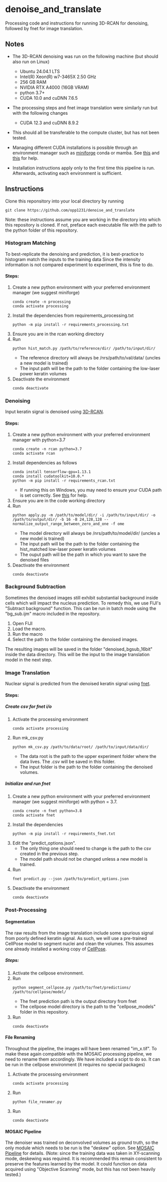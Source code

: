 # denoise_and_translate
Processing code and instructions for running 3D-RCAN for denoising, followed by fnet for image translation.

## Notes
* The 3D-RCAN denoising was run on the following machine (but should also run on Linux)
    + Ubuntu 24.04.1 LTS 
    + Intel(R) Xeon(R) w7-3465X   2.50 GHz
    + 256 GB RAM
    + NVIDIA RTX A4000 (16GB VRAM)
    + python 3.7+
    + CUDA 10.0 and cuDNN 7.6.5 

* The processing steps and fnet image translation were similarly run but with the following changes
    + CUDA 12.3 and cuDNN 8.9.2

* This should all be transferable to the compute cluster, but has not been tested.
* Managing different CUDA installations is possible through an environment manager such as [miniforge](https://mamba.readthedocs.io/en/latest/installation/mamba-installation.html) conda or mamba. 
See [this](https://docs.nvidia.com/cuda/cuda-installation-guide-microsoft-windows/#using-conda-to-install-the-cuda-software) and [this](https://hamel.dev/notes/cuda.html) for help.

* Installation instructions apply only to the first time this pipeline is run. Afterwards, activating each environment is sufficient.

## Instructions
Clone this reponsitory into your local directory by running
```
git clone https://github.com/opp1231/denoise_and_translate
```
Note: these instructions assume you are working in the directory into which this repository is cloned. If not, preface each executable file with the path to the python folder of this repository.

### Histogram Matching
To best-replicate the denoising and prediction, it is best-practice to histogram match the inputs to the training data
Since the intensity information is not compared experiment to experiment, this is fine to do.

#### Steps: 
1. Create a new python environment with your preferred environment manager (we suggest miniforge)
    ```
    conda create -n processing
    conda activate processing
    ```
2. Install the dependencies from requirements_processing.txt
    ```
    python -m pip install -r requirements_processing.txt
    ```
3. Ensure you are in the rcan working directory
4. Run 
    ```
    python hist_match.py /path/to/reference/dir/ /path/to/input/dir/
    ```
    * The reference directory will always be /nrs/path/to/val/data/ (uncles a new model is trained)
    * The input path will be the path to the folder containing the low-laser power keratin volumes
5. Deactivate the environment
    ```
    conda deactivate
    ```

### Denoising
Input keratin signal is denoised using [3D-RCAN](https://github.com/AiviaCommunity/3D-RCAN). 

#### Steps: 
1. Create a new python environment with your preferred environment manager with python=3.7
    ```
    conda create -n rcan python=3.7
    conda activate rcan
    ```
2. Install dependencies as follows
    ```
    conda install tensorflow-gpu=1.13.1
    conda install cudatoolkit=10.0.*
    python -m pip install -r requirements_rcan.txt
    ```
    * If running this on Windows, you may need to ensure your CUDA path is set correctly. See [this](https://stackoverflow.com/questions/69632875/cuda-path-not-detected-set-cuda-path-environment-variable-if-cupy-fails-to-load) for help.
3. Ensure you are in the code working directory
4. Run 
    ```
    python apply.py -m /path/to/model/dir/ -i /path/to/input/dir/ -o /path/to/output/dir/ -b 16 -B 24,128,128 --normalize_output_range_between_zero_and_one -f ome
    ```
    * The model directory will always be /nrs/path/to/model/dir/ (uncles a new model is trained)
    * The input path will be the path to the folder containing the hist_matched low-laser power keratin volumes
    * The ouput path will be the path in which you want to save the denoised files
5. Deactivate the environment
    ```
    conda deactivate
    ```

### Background Subtraction
Sometimes the denoised images still exhibit substantial background inside cells which will impact the nucleus prediction. To remedy this, we use FIJI's "Subtract background" function. This can be run in batch mode using the "bg_sub.ijm" macro included in the repository.
1. Open FIJI
2. Load the macro.
3. Run the macro
4. Select the path to the folder containing the denoised images.

The resulting images will be saved in the folder "denoised_bgsub_16bit" inside the data directory. This will be the input to the image translation model in the next step.

### Image Translation
Nuclear signal is predicted from the denoised keratin signal using [fnet](https://github.com/AllenCellModeling/pytorch_fnet).

#### Steps: 
##### Create csv for fnet i/o
1. Activate the processing environment
    ```
    conda activate processing
    ```
2. Run mk_csv.py
    ```
    python mk_csv.py /path/to/data/root/ /path/to/input/data/dir/
    ```
    * The data root is the path to the upper experiment folder where the data lives. The .csv will be saved in this folder.
    * The input folder is the path to the folder containing the denoised volumes.

##### Initialize and run fnet
1. Create a new python environment with your preferred environment manager (we suggest miniforge) with python = 3.7.
    ```
    conda create -n fnet python=3.8
    conda activate fnet
    ```
3. Install the dependencies 
    ```
    python -m pip install -r requirements_fnet.txt
    ```
5. Edit the "predict_options.json".
    * The only thing one should need to change is the path to the csv created in the previous step.
    * The model path should not be changed unless a new model is trained.
6. Run 
    ```
    fnet predict.py --json /path/to/predict_options.json
    ```
7. Deactivate the environment
    ```
    conda deactivate
    ```

### Post-Processing

#### Segmentation
The raw results from the image translation include some spurious signal from poorly defined keratin signal. As such, we will use a pre-trained CellPose model to segment nuclei and clean the volumes. This assumes one already installed a working copy of [CellPose](https://github.com/MouseLand/cellpose).

##### Steps: 
1. Activate the cellpose environment.
2. Run 
    ```
    python segment_cellpose.py /path/to/fnet/predictions/ /path/to/cellpose/model/
    ```
    * The fnet prediction path is the output directory from fnet
    * The cellpose model directory is the path to the "cellpose_models" folder in this repository.
3. Run
    ```
    conda deactivate
    ```

#### File Renaming
Throughout the pipeline, the images will have been renamed "im_x.tif". To make these again compatible with the MOSAIC processing pipeline, we need to rename them accordingly. We have included a scipt to do so. It can be run in the cellpose environment (it requires no special packages)
1. Activate the processing environment
    ```
    conda activate processing
    ```
2. Run
    ```
    python file_renamer.py 
    ```
3. Run
    ```
    conda deactivate
    ```

#### MOSAIC Pipeline
The denoiser was trained on deconvolved volumes as ground truth, so the only module which needs to be run is the "deskew" option. See [MOSAIC Pipeline](https://aicjanelia.github.io/LLSM/) for details. (Note: since the training data was taken in XY-scanning mode, deskewing was required. It is recommended this remain consistent to preserve the features learned by the model. It could function on data acquired using "Objective Scanning" mode, but this has not been heavily tested.)